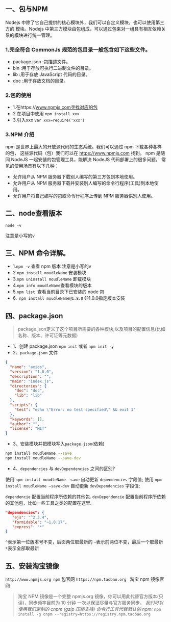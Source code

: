 ## 一、包与NPM

Nodejs 中除了它自己提供的核心模块外，我们可以自定义模块，也可以使用第三方的
模块。Nodejs 中第三方模块由包组成，可以通过包来对一组具有相互依赖关系的模块进行统一管理。

### 1.完全符合 CommonJs 规范的包目录一般包含如下这些文件。
- package.json :包描述文件。
- bin :用于存放可执行二进制文件的目录。
- lib :用于存放 JavaScript 代码的目录。
- doc :用于存放文档的目录。

### 2.包的使用

- 1.在https://www.npmjs.com寻找对应的包
- 2.在项目中使用 `npm install xxx`
- 3.引入xxx `var xxx=require('xxx')`
  
### 3.NPM 介绍
npm 是世界上最大的开放源代码的生态系统。我们可以通过 npm 下载各种各样的包，
这些源代码（包）我们可以在 https://www.npmjs.com 找到。
npm 是随同 NodeJS 一起安装的包管理工具，能解决 NodeJS 代码部署上的很多问题，
常见的使用场景有以下几种：
- 允许用户从 NPM 服务器下载别人编写的第三方包到本地使用。
- 允许用户从 NPM 服务器下载并安装别人编写的命令行程序(工具)到本地使用。
- 允许用户将自己编写的包或命令行程序上传到 NPM 服务器供别人使用。


## 二、node查看版本

`node -v`

注意是小写的v

## 三、NPM 命令详解。

- 1.`npm -v` 查看 npm 版本 注意是小写的v
- 2.`npm install moudleName` 安装模块
- 3.`npm uninstall moudleName` 卸载模块
- 4.`npm info moudleName`查看模块的版本
- 5.`npm list `查看当前目录下已安装的 node 包
- 6.` npm install moudleName@1.8.0` @1.0.0指定版本安装
  
## 四、package.json
>package.json定义了这个项目所需要的各种模块,以及项目的配置信息(比如名称、版本、许可证等元数据)
- 1、创建 package.json
`npm init` 或者 `npm init -y`
- 2、`package.json` 文件
```json
{
  "name": "axios",
  "version": "1.0.0",
  "description": "",
  "main": "index.js",
  "directories": {
    "doc": "doc",
    "lib": "lib"
  },
  "scripts": {
    "test": "echo \"Error: no test specified\" && exit 1"
  },
  "keywords": [],
  "author": "",
  "license": "MIT"
}
```
- 3、安装模块并把模块写入`package.json`(依赖)
```bash
npm install moudleName --save
npm install moudleName --save-dev
```
- 4、`dependencies` 与 `devDependencies` 之间的区别?

使用 `npm install moudleName –save` 自动更新 `dependencies` 字段值;
使用 `npm install moudleName –save-dev` 自动更新 `devDependencies` 字段值;

`dependencie` 配置当前程序所依赖的其他包.
`devDependencie` 配置当前程序所依赖的其他包，比如一些工具之类的配置在这里.

```json
"dependencies": {
   "ejs": "^2.3.4", 
   "formidable": "~1.0.17",
   "express": "*"
}
```
`^`表示第一位版本号不变，后面两位取最新的
`~`表示前两位不变，最后一个取最新
`*`表示全部取最新

## 五、安装淘宝镜像
`http://www.npmjs.org npm` 包官网
`https://npm.taobao.org ` 淘宝 npm 镜像官网
>淘宝 NPM 镜像是一个完整 npmjs.org 镜像，你可以用此代替官方版本(只读)，同步频率目前为 10 分钟 一次以保证尽量与官方服务同步。
*我们可以使用我们定制的 cnpm (gzip 压缩支持) 命令行工具代替默认的 npm:*
`npm install -g cnpm --registry=https://registry.npm.taobao.org`